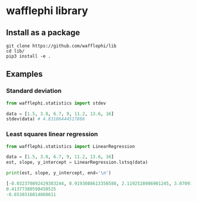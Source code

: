 # wafflephi library

## Install as a package

```
git clone https://github.com/wafflephi/lib
cd lib/
pip3 install -e .
```

## Examples

### Standard deviation

```python
from wafflephi.statistics import stdev

data = [1.5, 3.8, 6.7, 9, 11.2, 13.6, 16]
stdev(data) # 4.83106444517866
```

### Least squares linear regression

```python
from wafflephi.statistics import LinearRegression

data = [1.5, 3.8, 6.7, 9, 11.2, 13.6, 16]
est, slope, y_intercept = LinearRegression.lstsq(data)

print(est, slope, y_intercept, end='\n')

[-0.032370892429303244, 0.9193088613350588, 2.1192528986901245, 3.070932652454486, 3.981235025620397, 4.97429215998321, 5.967349294346023]
0.41377380598450525
-0.6530316014060611
```
